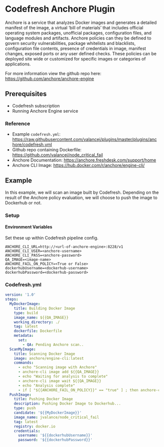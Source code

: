 # Codefresh Anchore Plugin

Anchore is a service that analyzes Docker images and generates a detailed manifest of the image, a virtual ‘bill of materials’ that includes official operating system packages, unofficial packages, configuration files, and language modules and artifacts. Anchore policies can they be defined to govern security vulnerabilities, package whitelists and blacklists, configuration file contents, presence of credentials in image, manifest changes, exposed ports or any user defined checks. These policies can be deployed site wide or customized for specific images or categories of applications.

For more information view the github repo here: https://github.com/anchore/anchore-engine

## Prerequisites

- Codefresh subscription
- Running Anchore Engine service

### Reference

- Example `codefresh.yml`: https://raw.githubusercontent.com/valancej/plugins/master/plugins/anchore/codefresh.yml
- Github repo containing Dockerfile: https://github.com/valancej/node_critical_fail
- Anchore Documentation: https://anchore.freshdesk.com/support/home
- Anchore CLI Image: https://hub.docker.com/r/anchore/engine-cli/

## Example

In this example, we will scan an image built by Codefresh. Depending on the result of the Anchore policy evaluation, we will choose to push the image to Dockerhub or not. 

### Setup

#### Environment Variables

Set these up within Codefresh pipeline config.

```
ANCHORE_CLI_URL=http://<url-of-anchore-engine>:8228/v1
ANCHORE_CLI_USER=<anchore-username>
ANCHORE_CLI_PASS=<anchore-password>
QA_IMAGE=<image-name>
ANCHORE_FAIL_ON_POLICY=<True or False>
dockerhubUsername=<dockerhub-username>
dockerhubPassword=<dockerhub-password>
```

### Codefresh.yml

```yaml
version: '1.0'
steps:
  MyDockerImage:
    title: Building Docker Image
    type: build
    image_name: ${{QA_IMAGE}}
    working_directory: ./
    tag: latest
    dockerfile: Dockerfile
    metadata:
      set:
      	- QA: Pending Anchore scan..
  ScanMyImage:
    title: Scanning Docker Image
    image: anchore/engine-cli:latest
    commands:
      - echo "Scanning image with Anchore"
      - anchore-cli image add ${{QA_IMAGE}}
      - echo "Waiting for analysis to complete"
      - anchore-cli image wait ${{QA_IMAGE}}
      - echo "Analysis complete"
      - if [ "${{ANCHORE_FAIL_ON_POLICY}}" == "true" ] ; then anchore-cli evaluate check ${{QA_IMAGE}}; fi
  PushImage:
    title: Pushing Docker Image
    description: Pushing Docker Image to Dockerhub...
    type: push
    candidate: '${{MyDockerImage}}'
    image_name: jvalance/node_critical_fail
    tag: latest
    registry: docker.io
    credentials:
      username: '${{dockerhubUsername}}'
      password: '${{dockerhubPassword}}'
```